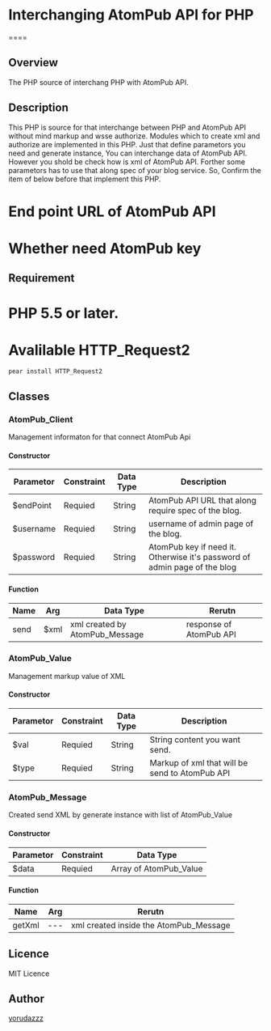 # Interchanging AtomPub API for PHP
====

## Overview
The PHP source of interchang PHP with AtomPub API.

## Description
This PHP is source for that interchange between PHP and AtomPub API without mind markup and wsse authorize.
Modules which to create xml and authorize are implemented in this PHP.
Just that define parametors you need and generate instance,
You can interchange data of AtomPub API.
However you shold be check how is xml of AtomPub API.
Forther some parametors has to use  that along spec of your blog service.
So, Confirm the item of below before that implement this PHP.

# End point URL of AtomPub API
# Whether need AtomPub key

## Requirement
# PHP 5.5 or later.
# Avalilable HTTP_Request2
```
pear install HTTP_Request2
```
## Classes
### AtomPub_Client
Management informaton for that connect AtomPub Api
#### Constructor
| Parametor | Constraint | Data Type | Description | 
|---|---|---|---|
| $endPoint | Requied | String | AtomPub API URL that along require spec of the blog. | 
| $username | Requied | String | username of admin page of the blog. | 
| $password | Requied | String | AtomPub key if need it. Otherwise it's password of admin page of the blog | 
#### Function
| Name | Arg | Data Type| Rerutn |
|---|---|---|---|
| send | $xml | xml created by AtomPub_Message | response of AtomPub API |


### AtomPub_Value
Management markup value of XML
#### Constructor
| Parametor | Constraint | Data Type | Description | 
|---|---|---|---|
| $val | Requied | String | String content you want send. | 
| $type | Requied | String | Markup of xml that will be send to AtomPub API | 

### AtomPub_Message
Created send XML by generate instance with list of AtomPub_Value
#### Constructor
| Parametor | Constraint | Data Type |
|---|---|---|
| $data | Requied | Array of AtomPub_Value |
#### Function
| Name | Arg | Rerutn |
|---|---|---|
| getXml | --- | xml created inside the AtomPub_Message  |


## Licence

MIT Licence

## Author

[yorudazzz](https://github.com/yorudazzz)